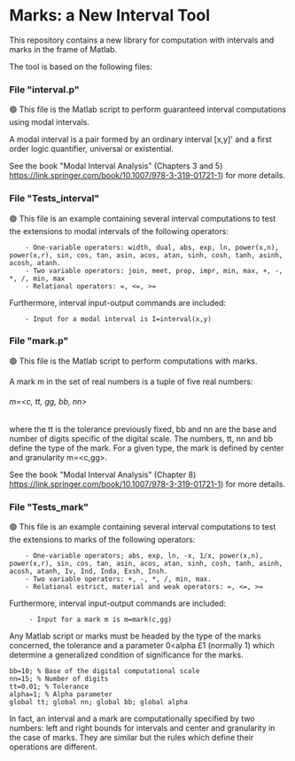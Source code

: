 # Marks: a New Interval Tool

This repository contains a new library for computation with intervals and marks in the frame of Matlab.

The tool is based on the following files:

### File "interval.p"
🟢  This file is the Matlab script to perform guaranteed interval computations using modal intervals.

   A modal interval is a pair formed by an ordinary interval [x,y]' and a first order logic quantifier, universal or existential. 
   
   See the book "Modal Interval Analysis" (Chapters 3 and 5) https://link.springer.com/book/10.1007/978-3-319-01721-1) for more details.

### File "Tests_interval"
🟢 This file is an example containing several interval computations to test the extensions to modal intervals of the following operators:
    
        - One-variable operators: width, dual, abs, exp, ln, power(x,n), power(x,r), sin, cos, tan, asin, acos, atan, sinh, cosh, tanh, asinh, acosh, atanh.   
        - Two variable operators: join, meet, prop, impr, min, max, +, -, *, /, min, max  
        - Relational operators: =, <=, >= 
  
  
Furthermore, interval input-output commands are included:
        
        - Input for a modal interval is I=interval(x,y)
    
### File "mark.p"    
🟢 This file is the Matlab script to perform computations with marks.

   A mark m in the set of real numbers is a tuple of five real numbers:
    
   ###### m=<c, tt,  gg, bb, nn>
    
   where the tt is the tolerance previously fixed, bb and nn are the base and number of digits specific of the digital scale. The numbers, tt, nn and bb define the type of the mark. For a given type, the mark is defined by center and granularity m=<c,gg>. 
    
   See the book "Modal Interval Analysis" (Chapter 8) https://link.springer.com/book/10.1007/978-3-319-01721-1) for more details.


### File "Tests_mark"    
🟢 This file is an example containing several interval computations to test the extensions to marks of the following operators:

        - One-variable operators; abs, exp, ln, -x, 1/x, power(x,n), power(x,r), sin, cos, tan, asin, acos, atan, sinh, cosh, tanh, asinh, acosh, atanh, Iv, Ind, Inda, Exsh, Insh.
        - Two variable operators: +, -, *, /, min, max.
        - Relational estrict, material and weak operators: =, <=, >=
        
 Furthermore, interval input-output commands are included:
         
         - Input for a mark m is m=mark(c,gg)
    
Any Matlab script or marks must be headed by the type of the marks concerned, the tolerance and a parameter 0<alpha £1 (normally 1) which determine a generalized condition of significance for the marks.

    bb=10; % Base of the digital computational scale
    nn=15; % Number of digits
    tt=0.01; % Tolerance
    alpha=1; % Alpha parameter
    global tt; global nn; global bb; global alpha
    
    
In fact, an interval and a mark are computationally specified by two numbers: left and right bounds for intervals and center and granularity in the case of marks. They are similar but the rules which define their operations are different.
